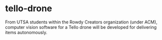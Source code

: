 # tello-drone
From UTSA students within the Rowdy Creators organization (under ACM), computer vision software for a Tello drone will be developed for delivering items autonomously.
